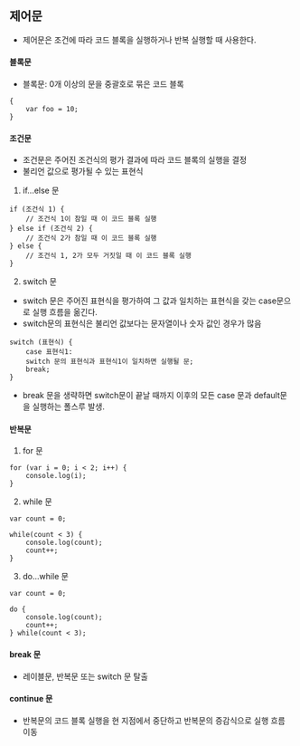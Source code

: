 ## 제어문

- 제어문은 조건에 따라 코드 블록을 실행하거나 반복 실행할 때 사용한다.

#### 블록문
- 블록문: 0개 이상의 문을 중괄호로 묶은 코드 블록
```
{
    var foo = 10;
}
```

#### 조건문
- 조건문은 주어진 조건식의 평가 결과에 따라 코드 블록의 실행을 결정
- 불리언 값으로 평가될 수 있는 표현식

1. if...else 문
```
if (조건식 1) {
    // 조건식 1이 참일 때 이 코드 블록 실행
} else if (조건식 2) {
    // 조건식 2가 참일 때 이 코드 블록 실행
} else {
    // 조건식 1, 2가 모두 거짓일 때 이 코드 블록 실행
}
```

2. switch 문
- switch 문은 주어진 표현식을 평가하여 그 값과 일치하는 표현식을 갖는 case문으로 실행 흐름을 옮긴다.
- switch문의 표현식은 불리언 값보다는 문자열이나 숫자 값인 경우가 많음

```
switch (표현식) {
    case 표현식1:
    switch 문의 표현식과 표현식1이 일치하면 실행될 문;
    break;
}
```

- break 문을 생략하면 switch문이 끝날 때까지 이후의 모든 case 문과 default문을 실행하는 폴스루 발생. 

#### 반복문

1. for 문
```
for (var i = 0; i < 2; i++) {
    console.log(i);
}
```

2. while 문
```
var count = 0;

while(count < 3) {
    console.log(count);
    count++;
}
```

3. do...while 문
```
var count = 0;

do {
    console.log(count);
    count++;
} while(count < 3);
```

#### break 문
- 레이블문, 반복문 또는 switch 문 탈출

#### continue 문

- 반복문의 코드 블록 실행을 현 지점에서 중단하고 반복문의 증감식으로 실행 흐름 이동